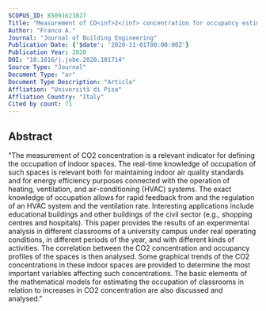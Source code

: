 ```yaml
---
SCOPUS_ID: 85091623827
Title: "Measurement of CO<inf>2</inf> concentration for occupancy estimation in educational buildings with energy efficiency purposes"
Author: "Franco A."
Journal: "Journal of Building Engineering"
Publication Date: {'$date': '2020-11-01T00:00:00Z'}
Publication Year: 2020
DOI: "10.1016/j.jobe.2020.101714"
Source Type: "Journal"
Document Type: "ar"
Document Type Description: "Article"
Affliation: "Università di Pisa"
Affliation Country: "Italy"
Cited by count: 71
---
```


## Abstract
"The measurement of CO2 concentration is a relevant indicator for defining the occupation of indoor spaces. The real-time knowledge of occupation of such spaces is relevant both for maintaining indoor air quality standards and for energy efficiency purposes connected with the operation of heating, ventilation, and air-conditioning (HVAC) systems. The exact knowledge of occupation allows for rapid feedback from and the regulation of an HVAC system and the ventilation rate. Interesting applications include educational buildings and other buildings of the civil sector (e.g., shopping centres and hospitals). This paper provides the results of an experimental analysis in different classrooms of a university campus under real operating conditions, in different periods of the year, and with different kinds of activities. The correlation between the CO2 concentration and occupancy profiles of the spaces is then analysed. Some graphical trends of the CO2 concentrations in these indoor spaces are provided to determine the most important variables affecting such concentrations. The basic elements of the mathematical models for estimating the occupation of classrooms in relation to increases in CO2 concentration are also discussed and analysed."
